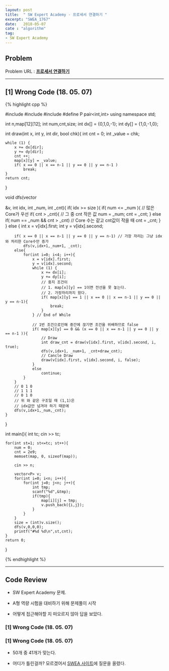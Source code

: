 ```yaml
---
layout: post
title:  " SW Expert Academy - 프로세서 연결하기 "
excerpt: "SWEA_1767"
date:   2018-05-07
cate : "algorithm"
tag:
- SW Expert Academy
---
```


## Problem 
Problem URL : **[프로세서 연결하기](https://www.swexpertacademy.com/main/code/problem/problemDetail.do?contestProbId=AV4suNtaXFEDFAUf)**

---

## [1] Wrong Code (18. 05. 07)

{% highlight cpp %}

#include <iostream>
#include <vector>
#include <cstring>
#define P pair<int,int>
using namespace std;

int n,map[12][12];
int num,cnt,size;
int dx[] = {0,1,0,-1};
int dy[] = {1,0,-1,0};

int draw(int x, int y, int dir, bool chk){
    int cnt = 0;
    int _value = chk;
    
    while (1) {
        x += dx[dir];
        y += dy[dir];
        cnt ++;
        map[x][y] = _value;
        if( x == 0 || x == n-1 || y == 0 || y == n-1 )
            break;
    }
    return cnt;
}

void dfs(vector<P> &v, int idx, int _num, int _cnt){
    if( idx >= size ){
        if( num <= _num ){ // 많은 Core가 우선
            if( cnt > _cnt){ // 그 중 cnt 작은 값
                num = _num;
                cnt = _cnt;
        }
        else if( num == _num && cnt > _cnt) // Core 수는 같고 cnt값이 작을 때
            cnt = _cnt;
        }
    }
    else {
        int x = v[idx].first;
        int y = v[idx].second;
        
        if( x == 0 || x == n-1 || y == 0 || y == n-1) // 가장 자리는 그냥 idx와 처리한 Core수만 증가
            dfs(v,idx+1,_num+1, _cnt);
        else{
            for(int i=0; i<4; i++){
                x = v[idx].first;
                y = v[idx].second;
                while (1) {
                    x += dx[i];
                    y += dy[i];
                    // 중지 조건이
                    // 1. map[x][y] == 1이면 전선을 못 놓는다.
                    // 2. 가장자리까지 왔다.
                    if( map[x][y] == 1 || x == 0 || x == n-1 || y == 0 || y == n-1){
                        break;
                    }
                } // End of While
                
                // 1번 조건으로인해 중간에 끊기면 조건을 위배하므로 false
                if( map[x][y] == 0 && (x == 0 || x == n-1 || y == 0 || y == n-1 )){
                    // Draw
                    int draw_cnt = draw(v[idx].first, v[idx].second, i, true);
                    dfs(v,idx+1, _num+1, _cnt+draw_cnt);
                    // Cancle Draw
                    draw(v[idx].first, v[idx].second, i, false);
                }
                else
                    continue;
            }
        }
        // 0 1 0
        // 1 1 1
        // 0 1 0
        // 위 와 같은 구조일 때 (1,1)은
        // idx값만 넘겨야 하기 때문에
        dfs(v,idx+1,_num,_cnt);
    }
}

int main(){
    int tc;
    cin >> tc;
    
    for(int st=1; st<=tc; st++){
        num = 0;
        cnt = 2e9;
        memset(map, 0, sizeof(map));
        
        cin >> n;
        
        vector<P> v;
        for(int i=0; i<n; i++){
            for(int j=0; j<n; j++){
                int tmp;
                scanf("%d",&tmp);
                if(tmp){
                    map[i][j] = tmp;
                    v.push_back({i,j});
                }
            }
        }
        size = (int)v.size();
        dfs(v,0,0,0);
        printf("#%d %d\n",st,cnt);
    }
    return 0;
}


{% endhighlight %}



---

## Code Review

* SW Expert Academy 문제.

* A형 역량 시험을 대비하기 위해 문제풀이 시작 

* 어떻게 접근해야할 지 떠오르지 않아 답을 보았다.

### [1] Wrong Code (18. 05. 07)





### [1] Wrong Code (18. 05. 07)

* 50개 중 41개가 맞는다. 

* 어디가 틀린걸까? 모르겠어서 [SWEA 사이트](https://www.swexpertacademy.com/main/talk/solvingTalk/boardCommuView.do)에 질문을 올렸다.



